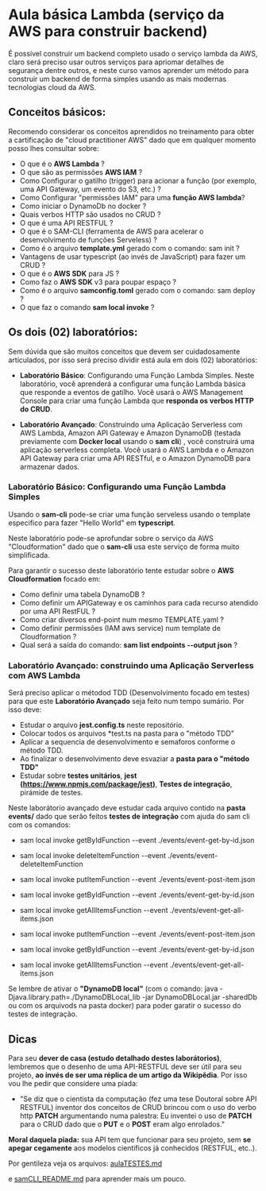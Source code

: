 # Aula básica Lambda (serviço da AWS para construir backend)

É possível construir um backend completo usado o serviço lambda da AWS, claro será preciso usar outros serviços para apriomar detalhes de segurança dentre outros, e neste curso vamos aprender um método para construir um backend de forma simples usando as mais modernas tecnologias cloud da AWS.

## Conceitos básicos:

Recomendo considerar os conceitos aprendidos no treinamento para obter a cartificação de "cloud practitioner AWS" dado que em qualquer momento posso lhes consultar sobre:
 * O que é o **AWS Lambda** ?
 * O que são as permissões **AWS IAM** ?
 * Como Configurar o gatilho (trigger) para acionar a função (por exemplo, uma API Gateway, um evento do S3, etc.) ?
 * Como Configurar "permissões IAM" para uma **função AWS lambda**?
 * Como iniciar o DynamoDb no docker ?
 * Quais verbos HTTP são usados no CRUD ?
 * O que é uma API RESTFUL ?
 * O que é o SAM-CLI (ferramenta de AWS para acelerar o desenvolvimento de funções Serveless) ?
 * Como é o arquivo **template.yml** gerado com o comando: sam init ?
 * Vantagens de usar typescript (ao invés de JavaScript) para fazer um CRUD ?
 * O que é o **AWS SDK** para JS ?
 * Como faz o **AWS SDK** v3 para poupar espaço ? 
 * Como é o arquivo **samconfig.toml** gerado com o comando: sam deploy ?
 * O que faz o comando **sam local invoke** ?


## Os dois (02) laboratórios:

Sem dúvida que são muitos conceitos que devem ser cuidadosamente artículados, por isso será preciso dividir está aula em dois (02) laboratórios:

 + **Laboratório Básico**: Configurando uma Função Lambda Simples. Neste laboratório, você aprenderá a configurar uma função Lambda básica que responde a eventos de gatilho. Você usará o AWS Management Console para criar uma função Lambda que **responda os verbos HTTP do CRUD**. 

+ **Laboratório Avançado**: Construindo uma Aplicação Serverless com AWS Lambda, Amazon API Gateway e Amazon DynamoDB (testada previamente com **Docker local** usando o **sam cli**) , você construirá uma aplicação serverless completa. Você usará o AWS Lambda e o Amazon API Gateway para criar uma API RESTful, e o Amazon DynamoDB para armazenar dados.


### **Laboratório Básico**: Configurando uma Função Lambda Simples

Usando o **sam-cli** pode-se criar uma função serveless usando o template especifico para fazer "Hello World" em **typescript**. 

Neste laboratório pode-se aprofundar sobre o serviço da AWS "Cloudformation" dado que o **sam-cli** usa este serviço de forma muito simplificada. 

Para garantir o sucesso deste laboratório tente estudar sobre o **AWS  Cloudformation** focado em:

* Como definir uma tabela DynamoDB ?
* Como definir um APIGateway e os caminhos para cada recurso atendido por uma API RestFUL ?
* Como criar diversos end-point num mesmo TEMPLATE.yaml ?
* Como definir permissões (IAM aws service) num template de Cloudformation ?
* Qual será a saída do comando: **sam list endpoints --output json** ?

### **Laboratório Avançado**: construindo uma Aplicação Serverless com AWS Lambda

Será preciso aplicar o métodod TDD (Desenvolvimento focado em testes) para que este **Laboratório Avançado** seja feito num tempo sumário. Por isso deve: 
*  Estudar o arquivo **jest.config.ts** neste repositório.
*  Colocar todos os arquivos *test.ts na pasta para o "método TDD"
*  Aplicar a sequencia de desenvolvimento e semaforos conforme o método TDD.
*  Ao finalizar o desenvolvimento deve esvaziar a **pasta para o "método TDD"**
*  Estudar sobre **testes unitários**, **jest (https://www.npmjs.com/package/jest)**, **Testes de integração**, pirámide de testes.
  

Neste laborátorio avançado deve estudar cada arquivo contido na **pasta events/** dado que serão feitos **testes de integração** com ajuda do sam cli com os comandos:

* sam local invoke getByIdFunction --event ./events/event-get-by-id.json

* sam local invoke deleteItemFunction --event ./events/event-deleteItemFunction

* sam local invoke putItemFunction --event ./events/event-post-item.json 

* sam local invoke getByIdFunction --event ./events/event-get-by-id.json

* sam local invoke getAllItemsFunction --event ./events/event-get-all-items.json

* sam local invoke putItemFunction --event ./events/event-post-item.json 

* sam local invoke getByIdFunction --event ./events/event-get-by-id.json

* sam local invoke getAllItemsFunction --event ./events/event-get-all-items.json

Se lembre de ativar o **"DynamoDB local"** (com o comando: java -Djava.library.path=./DynamoDBLocal_lib -jar DynamoDBLocal.jar -sharedDb ou com os arquivods na pasta docker) para poder garatir o sucesso do testes de integração.

## Dicas 

Para seu  **dever de casa (estudo detalhado destes laborátorios)**, lembremos que o desenho de uma API-RESTFUL deve ser útil para seu projeto, **ao invés de ser uma réplica de um artigo da Wikipẽdia**.  Por isso vou lhe pedir que considere uma piada:

- "Se diz que o cientista da computação (fez uma tese Doutoral sobre API RESTFUL) inventor dos conceitos de CRUD brincou com o uso do verbo http **PATCH** argumentando numa palestra: Eu inventei o uso de  **PATCH** para o CRUD dado que o **PUT** e o **POST** eram algo enrolados."

**Moral daquela piada:** sua API tem que funcionar para seu projeto, sem **se apegar cegamente** aos modelos cientificos já conhecidos (RESTFUL, etc..). 

Por gentileza veja os arquivos: [aulaTESTES.md](https://github.com/julian-gamboa-bahia/aulas-serveless-2023/blob/main/aulaTESTES.md)

e [samCLI_README.md](https://github.com/julian-gamboa-bahia/aulas-serveless-2023/blob/main/samCLI_README.md) para aprender mais um pouco. 


